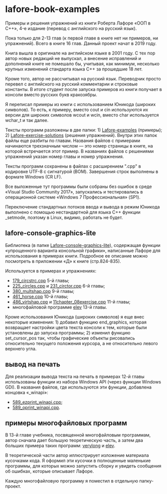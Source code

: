 # lafore-book-examples
Примеры и решения упражнений из книги Роберта Лафоре «ООП в C++», 4-е издание (перевод с английского на русский язык).

Пока только для 2-13 глав (к первой главе в книге нет ни примеров, ни упражнений). Всего в книге 16 глав. Данный проект начат в 2019 году.

Книга вышла в оригинале на английском языке в 2001 году. С тех пор автор новых редакций не выпускал, а внесение исправлений и дополнений книге не помешало бы, учитывая, как минимум, несколько крупных изменений стандарта языка C++ за прошедшие 18 лет.

Кроме того, автор не рассчитывал на русский язык. Переводчик просто перевел с английского на русский комментарии и строковые константы. В итоге студент после запуска примеров из книги получает в консоли вместо русских букв кракозябры.

Я переписал примеры из книги с использованием Юникода (широких символов). То есть, к примеру, вместо cout и cin используются их версии для широких символов wcout и wcin, вместо char используется wchar_t и так далее.

Тексты программ разложены в две папки: 1) [Lafore-examples](https://github.com/ilyachalov/lafore-book-examples/tree/master/Lafore-examples) (примеры); 2) [Lafore-exercise-solutions](https://github.com/ilyachalov/lafore-book-examples/tree/master/Lafore-exercise-solutions) (решения упражнений). Внутри этих папок файлы еще разбиты по главам. Названия файлов с примерами начинаются трехзначным числом — это номер страницы в книге, на которой встречается этот пример. В названиях файлов с решениями упражнений указан номер главы и номер упражнения.

Тексты программ сохранены в файлах с расширением ".cpp" в кодировке UTF-8 с сигнатурой (BOM). Завершения строк выполнены в формате Windows (CR LF).

Все выложенные тут программы были собраны без ошибок в среде «Visual Studio Community 2017», запускались и тестировались в операционной системе «Windows 7 Профессиональная» (SP1).

Переключение стандартных потоков ввода и вывода в режим Юникода выполнено с помощью нестандартной для языка C++ функции \_setmode, поэтому в Linux, видимо, работать не будет.
## lafore-console-graphics-lite
Библиотека (в папке [Lafore-console-graphics-lite](https://github.com/ilyachalov/lafore-book-examples/tree/master/Lafore-console-graphics-lite)), содержащая функции «упрощенного варианта консольной графики», написанные Лафоре для использования в примерах книги. Подробное ее описание можно посмотреть в приложении «Д» к книге (стр.824-835).

Используется в примерах и упражнениях:
* [179_circstrc.cpp](https://github.com/ilyachalov/lafore-book-examples/blob/master/Lafore-examples/chapter_05/179_circstrc.cpp) 5-й главы;
* [225_circles.cpp](https://github.com/ilyachalov/lafore-book-examples/blob/master/Lafore-examples/chapter_06/225_circles.cpp) и [231_circtor.cpp](https://github.com/ilyachalov/lafore-book-examples/blob/master/Lafore-examples/chapter_06/231_circtor.cpp) 6-й главы;
* [380_multshap.cpp](https://github.com/ilyachalov/lafore-book-examples/blob/master/Lafore-examples/chapter_09/380_multshap.cpp) 9-й главы;
* [461_horse.cpp](https://github.com/ilyachalov/lafore-book-examples/blob/master/Lafore-examples/chapter_10/461_horse.cpp) 10-й главы;
* [486_virtshap.cpp](https://github.com/ilyachalov/lafore-book-examples/blob/master/Lafore-examples/chapter_11/486_virtshap.cpp) и [11chapter_08exercise.cpp](https://github.com/ilyachalov/lafore-book-examples/blob/master/Lafore-exercise-solutions/chapter_11/11chapter_08exercise.cpp) 11-й главы;
* многофайловой программе [elev](https://github.com/ilyachalov/lafore-book-examples/tree/master/Lafore-examples/chapter_13/elev) 13-й главы.

Кроме использования Юникода (широких символов) я еще внес некоторые изменения: 1) добавил функцию end_graphics, которая возвращает настройки цвета текста консоли к тем, которые были установлены до запуска программы; 2) изменил функцию set_cursor_pos так, чтобы графические объекты рисовались относительно текущего положения курсора, а не относительно левого верхнего угла.
## вывод на печать
Для реализации вывода текста на печать в примерах 12-й главы использованы функции из набора Windows API (через функции Windows GDI). В названия файлов, где используются эти функции, добавлена концовка «_winapi»:
* [589_ezprint_winapi.cpp](https://github.com/ilyachalov/lafore-book-examples/blob/master/Lafore-examples/chapter_12/589_ezprint_winapi.cpp);
* [589_oprint_winapi.cpp](https://github.com/ilyachalov/lafore-book-examples/blob/master/Lafore-examples/chapter_12/589_oprint_winapi.cpp).
## примеры многофайловых программ
В 13-й главе учебника, посвященной многофайловым программам, автор сначала дает большую теоретическую часть, а затем два больших примера таких программ: [verylong](https://github.com/ilyachalov/lafore-book-examples/tree/master/Lafore-examples/chapter_13/verylong) и [elev](https://github.com/ilyachalov/lafore-book-examples/tree/master/Lafore-examples/chapter_13/elev).

В теоретической части автор иллюстрирует изложение материала кусочками кода. Я оформил эти кусочки в полноценные маленькие программы, для которых можно запустить сборку и увидеть сообщения об ошибках, которые описывает Лафоре.

Каждую многофайловую программу я поместил в отдельную папку-проект.
